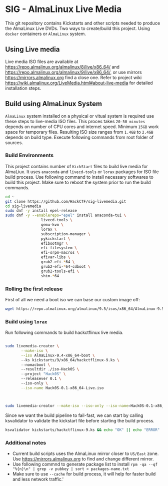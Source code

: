 # SIG - AlmaLinux Live Media

This git repository contains Kickstarts and other scripts needed to produce the AlmaLinux Live DVDs. Two ways to create/build this project. Using `docker` containers or `AlmaLinux` system.

## Using Live media

Live media ISO files are available at https://repo.almalinux.org/almalinux/8/live/x86_64/ and https://repo.almalinux.org/almalinux/9/live/x86_64/, or use mirrors https://mirrors.almalinux.org find a close one. Refer to project wiki https://wiki.almalinux.org/LiveMedia.html#about-live-media for detailed installation steps.

## Build using AlmaLinux System

`AlmaLinux` system installed on a physical or vitual system is required use these steps to live-media ISO files. This proces takes `20-50 minutes` depends on number of CPU cores and internet speed. Minimum `15GB` work space for temporary files. Resulting ISO size ranges from `1.4GB` to `2.4GB` depends on build type. Execute following commands from root folder of sources.


### Build Environments

This project contains number of `KickStart` files to build live media for AlmaLiux. It uses `anaconda` and `livecd-tools` or `lorax` packages for ISO file build process. Use following command to install necessary softwares to build this project. Make sure to reboot the system prior to run the build commands.

```sh
cd ~
git clone https://github.com/HackCTF/sig-livemedia.git
cd sig-livemedia
sudo dnf -y install epel-release
sudo dnf -y --enablerepo="epel" install anaconda-tui \
                livecd-tools \
                qemu-kvm \
                lorax \
                subscription-manager \
                pykickstart \
                efibootmgr \
                efi-filesystem \
                efi-srpm-macros \
                efivar-libs \
                grub2-efi-*64 \
                grub2-efi-*64-cdboot \
                grub2-tools-efi \
                shim-*64
```

### Rolling the first release
First of all we need a boot iso we can base our custom image off:

```sh
wget https://repo.almalinux.org/almalinux/9.5/isos/x86_64/AlmaLinux-9.5-x86_64-boot.iso
```

### Build using `lorax`

Run following commands to build hackctflinux live media.

```sh

sudo livemedia-creator \
       --make-iso \
       --iso AlmaLinux-9.4-x86_64-boot \   
       --ks kickstarts/9/x86_64/hackctflinux-9.ks \   
       --nomacboot \   
       --resultdir ./iso-Hack0S \    
       --project "Hack0S" \   
       --releasever 0.1 \   
       --iso-only \
       --iso-name Hack0S-0.1-x86_64-Live.iso



sudo livemedia-creator --make-iso --iso-only --iso-name=Hack0S-0.1-x86_64-Live.iso --releasever=0.1 --resultdir=./iso-Hack0S --project="Hack0S" --iso=AlmaLinux-9.5-x86_64-boot.iso --ks=kickstarts/9/x86_64/hackctflinux-9.ks --nomacboot

```

Since we want the build pipeline to fail-fast, we can start by calling ksvalidator to validate the kickstart file before starting the build process.

```sh
ksvalidator kickstarts/hackctflinux-9.ks && echo "OK" || echo "ERROR"
```

### Additional notes

* Current build scripts uses the AlmaLinux mirror closer to `US/East` zone. Use https://mirrors.almalinux.org to find and change different mirror.
* Use following commnd to generate package list to install `rpm -qa --qf "%{n}\n" | grep -v pubkey | sort > packages-name.txt`
* Make sure to use `--cache` for build process, it will help for faster build and less network traffic.'
